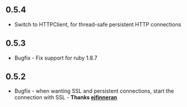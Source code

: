 ## 0.5.4

* Switch to HTTPClient, for thread-safe persistent HTTP connections

## 0.5.3

* Bugfix - Fix support for ruby 1.8.7

## 0.5.2

* Bugfix - when wanting SSL and persistent connections, start the connection with SSL - **Thanks [ejfinneran](https://github.com/ejfinneran)**
